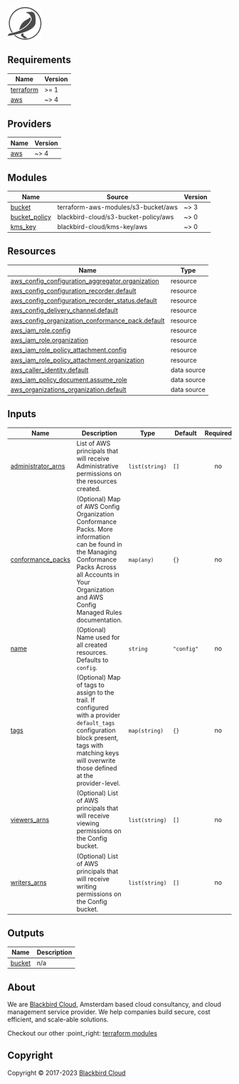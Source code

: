 [![blackbird-logo](https://raw.githubusercontent.com/blackbird-cloud/terraform-module-template/main/.config/logo_simple.png)](https://blackbird.cloud)

## Requirements

| Name | Version |
|------|---------|
| <a name="requirement_terraform"></a> [terraform](#requirement\_terraform) | >= 1 |
| <a name="requirement_aws"></a> [aws](#requirement\_aws) | ~> 4 |

## Providers

| Name | Version |
|------|---------|
| <a name="provider_aws"></a> [aws](#provider\_aws) | ~> 4 |

## Modules

| Name | Source | Version |
|------|--------|---------|
| <a name="module_bucket"></a> [bucket](#module\_bucket) | terraform-aws-modules/s3-bucket/aws | ~> 3 |
| <a name="module_bucket_policy"></a> [bucket\_policy](#module\_bucket\_policy) | blackbird-cloud/s3-bucket-policy/aws | ~> 0 |
| <a name="module_kms_key"></a> [kms\_key](#module\_kms\_key) | blackbird-cloud/kms-key/aws | ~> 0 |

## Resources

| Name | Type |
|------|------|
| [aws_config_configuration_aggregator.organization](https://registry.terraform.io/providers/hashicorp/aws/latest/docs/resources/config_configuration_aggregator) | resource |
| [aws_config_configuration_recorder.default](https://registry.terraform.io/providers/hashicorp/aws/latest/docs/resources/config_configuration_recorder) | resource |
| [aws_config_configuration_recorder_status.default](https://registry.terraform.io/providers/hashicorp/aws/latest/docs/resources/config_configuration_recorder_status) | resource |
| [aws_config_delivery_channel.default](https://registry.terraform.io/providers/hashicorp/aws/latest/docs/resources/config_delivery_channel) | resource |
| [aws_config_organization_conformance_pack.default](https://registry.terraform.io/providers/hashicorp/aws/latest/docs/resources/config_organization_conformance_pack) | resource |
| [aws_iam_role.config](https://registry.terraform.io/providers/hashicorp/aws/latest/docs/resources/iam_role) | resource |
| [aws_iam_role.organization](https://registry.terraform.io/providers/hashicorp/aws/latest/docs/resources/iam_role) | resource |
| [aws_iam_role_policy_attachment.config](https://registry.terraform.io/providers/hashicorp/aws/latest/docs/resources/iam_role_policy_attachment) | resource |
| [aws_iam_role_policy_attachment.organization](https://registry.terraform.io/providers/hashicorp/aws/latest/docs/resources/iam_role_policy_attachment) | resource |
| [aws_caller_identity.default](https://registry.terraform.io/providers/hashicorp/aws/latest/docs/data-sources/caller_identity) | data source |
| [aws_iam_policy_document.assume_role](https://registry.terraform.io/providers/hashicorp/aws/latest/docs/data-sources/iam_policy_document) | data source |
| [aws_organizations_organization.default](https://registry.terraform.io/providers/hashicorp/aws/latest/docs/data-sources/organizations_organization) | data source |

## Inputs

| Name | Description | Type | Default | Required |
|------|-------------|------|---------|:--------:|
| <a name="input_administrator_arns"></a> [administrator\_arns](#input\_administrator\_arns) | List of AWS principals that will receive Administrative permissions on the resources created. | `list(string)` | `[]` | no |
| <a name="input_conformance_packs"></a> [conformance\_packs](#input\_conformance\_packs) | (Optional) Map of AWS Config Organization Conformance Packs. More information can be found in the Managing Conformance Packs Across all Accounts in Your Organization and AWS Config Managed Rules documentation. | `map(any)` | `{}` | no |
| <a name="input_name"></a> [name](#input\_name) | (Optional) Name used for all created resources. Defaults to `config`. | `string` | `"config"` | no |
| <a name="input_tags"></a> [tags](#input\_tags) | (Optional) Map of tags to assign to the trail. If configured with a provider `default_tags` configuration block present, tags with matching keys will overwrite those defined at the provider-level. | `map(string)` | `{}` | no |
| <a name="input_viewers_arns"></a> [viewers\_arns](#input\_viewers\_arns) | (Optional) List of AWS principals that will receive viewing permissions on the Config bucket. | `list(string)` | `[]` | no |
| <a name="input_writers_arns"></a> [writers\_arns](#input\_writers\_arns) | (Optional) List of AWS principals that will receive writing permissions on the Config bucket. | `list(string)` | `[]` | no |

## Outputs

| Name | Description |
|------|-------------|
| <a name="output_bucket"></a> [bucket](#output\_bucket) | n/a |

## About

We are [Blackbird Cloud](https://blackbird.cloud), Amsterdam based cloud consultancy, and cloud management service provider. We help companies build secure, cost efficient, and scale-able solutions.

Checkout our other :point\_right: [terraform modules](https://registry.terraform.io/namespaces/blackbird-cloud)

## Copyright

Copyright © 2017-2023 [Blackbird Cloud](https://blackbird.cloud)
